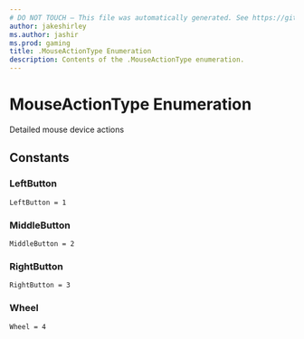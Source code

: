 ```yaml
---
# DO NOT TOUCH — This file was automatically generated. See https://github.com/mojang/minecraftapidocsgenerator to modify descriptions, examples, etc.
author: jakeshirley
ms.author: jashir
ms.prod: gaming
title: .MouseActionType Enumeration
description: Contents of the .MouseActionType enumeration.
---
```

# MouseActionType Enumeration

Detailed mouse device actions

## Constants
### **LeftButton**
`LeftButton = 1`
### **MiddleButton**
`MiddleButton = 2`
### **RightButton**
`RightButton = 3`
### **Wheel**
`Wheel = 4`
